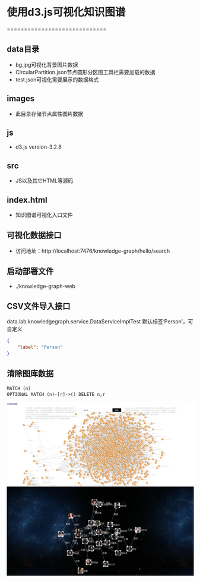 # 使用d3.js可视化知识图谱
=============================

## data目录
- bg.jpg可视化背景图片数据
- CircularPartition.json节点圆形分区图工具栏需要加载的数据
- test.json可视化需要展示的数据格式

## images
- 此目录存储节点属性图片数据

## js
- d3.js version-3.2.8

## src
- JS以及其它HTML等源码

## index.html
- 知识图谱可视化入口文件

## 可视化数据接口
- 访问地址：http://localhost:7476/knowledge-graph/hello/search

## 启动部署文件
- ./knowledge-graph-web

## CSV文件导入接口
data.lab.knowledgegraph.service.DataServiceImplTest
默认标签‘Person’，可自定义
```json
{
    "label": "Person"
}
```
## 清除图库数据
```
MATCH (n) 
OPTIONAL MATCH (n)-[r]->() DELETE n,r
```
![图](images/graph-1.png)
![图](images/graph-2.png)

